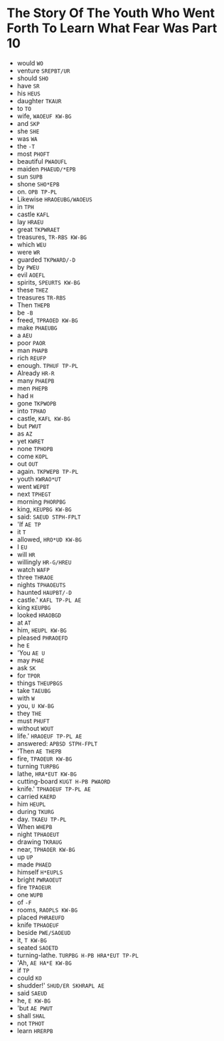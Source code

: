 # The Story Of The Youth Who Went Forth To Learn What Fear Was Part 10

* would `WO`
* venture `SREPBT/UR`
* should `SHO`
* have `SR`
* his `HEUS`
* daughter `TKAUR`
* to `TO`
* wife, `WAOEUF KW-BG`
* and `SKP`
* she `SHE`
* was `WA`
* the `-T`
* most `PHOFT`
* beautiful `PWAOUFL`
* maiden `PHAEUD/*EPB`
* sun `SUPB`
* shone `SHO*EPB`
* on. `OPB TP-PL`
* Likewise `HRAOEUBG/WAOEUS`
* in `TPH`
* castle `KAFL`
* lay `HRAEU`
* great `TKPWRAET`
* treasures, `TR-RBS KW-BG`
* which `WEU`
* were `WR`
* guarded `TKPWARD/-D`
* by `PWEU`
* evil `AOEFL`
* spirits, `SPEURTS KW-BG`
* these `THEZ`
* treasures `TR-RBS`
* Then `THEPB`
* be `-B`
* freed, `TPRAOED KW-BG`
* make `PHAEUBG`
* a `AEU`
* poor `PAOR`
* man `PHAPB`
* rich `REUFP`
* enough. `TPHUF TP-PL`
* Already `HR-R`
* many `PHAEPB`
* men `PHEPB`
* had `H`
* gone `TKPWOPB`
* into `TPHAO`
* castle, `KAFL KW-BG`
* but `PWUT`
* as `AZ`
* yet `KWRET`
* none `TPHOPB`
* come `KOPL`
* out `OUT`
* again. `TKPWEPB TP-PL`
* youth `KWRAO*UT`
* went `WEPBT`
* next `TPHEGT`
* morning `PHORPBG`
* king, `KEUPBG KW-BG`
* said: `SAEUD STPH-FPLT`
* 'If `AE TP`
* it `T`
* allowed, `HRO*UD KW-BG`
* I `EU`
* will `HR`
* willingly `HR-G/HREU`
* watch `WAFP`
* three `THRAOE`
* nights `TPHAOEUTS`
* haunted `HAUPBT/-D`
* castle.' `KAFL TP-PL AE`
* king `KEUPBG`
* looked `HRAOBGD`
* at `AT`
* him, `HEUPL KW-BG`
* pleased `PHRAOEFD`
* he `E`
* 'You `AE U`
* may `PHAE`
* ask `SK`
* for `TPOR`
* things `THEUPBGS`
* take `TAEUBG`
* with `W`
* you, `U KW-BG`
* they `THE`
* must `PHUFT`
* without `WOUT`
* life.' `HRAOEUF TP-PL AE`
* answered: `APBSD STPH-FPLT`
* 'Then `AE THEPB`
* fire, `TPAOEUR KW-BG`
* turning `TURPBG`
* lathe, `HRA*EUT KW-BG`
* cutting-board `KUGT H-PB PWAORD`
* knife.' `TPHAOEUF TP-PL AE`
* carried `KAERD`
* him `HEUPL`
* during `TKURG`
* day. `TKAEU TP-PL`
* When `WHEPB`
* night `TPHAOEUT`
* drawing `TKRAUG`
* near, `TPHAOER KW-BG`
* up `UP`
* made `PHAED`
* himself `H*EUPLS`
* bright `PWRAOEUT`
* fire `TPAOEUR`
* one `WUPB`
* of `-F`
* rooms, `RAOPLS KW-BG`
* placed `PHRAEUFD`
* knife `TPHAOEUF`
* beside `PWE/SAOEUD`
* it, `T KW-BG`
* seated `SAOETD`
* turning-lathe. `TURPBG H-PB HRA*EUT TP-PL`
* 'Ah, `AE HA*E KW-BG`
* if `TP`
* could `KO`
* shudder!' `SHUD/ER SKHRAPL AE`
* said `SAEUD`
* he, `E KW-BG`
* 'but `AE PWUT`
* shall `SHAL`
* not `TPHOT`
* learn `HRERPB`
